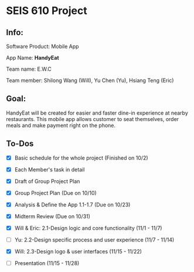  # SEIS 610 Project

## Info:

Software Product:
Mobile App

App Name:
**HandyEat**

Team name: E.W.C

Team member: 
Shilong Wang (Will), Yu Chen (Yu), Hsiang Teng (Eric)

## Goal:

   HandyEat will be created for easier and faster dine-in experience at nearby restaurants. This mobile app allows customer to seat themselves, order meals and make payment right on the phone. 
  
## To-Dos

- [x] Basic schedule for the whole project (Finished on 10/2)
- [x] Each Member's task in detail
- [x] Draft of Group Project Plan
- [x] Group Project Plan (Due on 10/10)
- [x] Analysis & Define the App 1.1-1.7 (Due on 10/23)
- [x] Midterm Review (Due on 10/31)
- [x] Will & Eric: 2.1-Design logic and core functionality (11/1 - 11/7)
- [ ] Yu: 2.2-Design specific process and user experience (11/7 - 11/14)
- [x] Will: 2.3-Design logo & user interfaces (11/15 - 11/22)
- [ ] Presentation (11/15 - 11/28)


